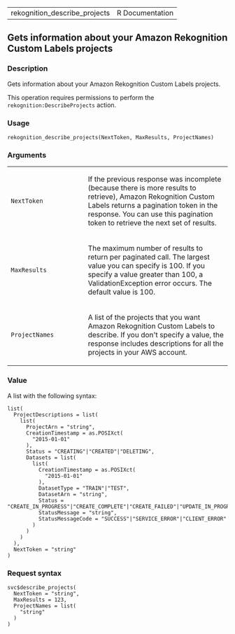 <table style="width: 100%;">
<tbody>
<tr class="odd">
<td>rekognition_describe_projects</td>
<td style="text-align: right;">R Documentation</td>
</tr>
</tbody>
</table>

## Gets information about your Amazon Rekognition Custom Labels projects

### Description

Gets information about your Amazon Rekognition Custom Labels projects.

This operation requires permissions to perform the
`rekognition:DescribeProjects` action.

### Usage

    rekognition_describe_projects(NextToken, MaxResults, ProjectNames)

### Arguments

<table>
<colgroup>
<col style="width: 35%" />
<col style="width: 65%" />
</colgroup>
<tbody>
<tr class="odd">
<td><code
id="rekognition_describe_projects_:_NextToken">NextToken</code></td>
<td><p>If the previous response was incomplete (because there is more
results to retrieve), Amazon Rekognition Custom Labels returns a
pagination token in the response. You can use this pagination token to
retrieve the next set of results.</p></td>
</tr>
<tr class="even">
<td><code
id="rekognition_describe_projects_:_MaxResults">MaxResults</code></td>
<td><p>The maximum number of results to return per paginated call. The
largest value you can specify is 100. If you specify a value greater
than 100, a ValidationException error occurs. The default value is
100.</p></td>
</tr>
<tr class="odd">
<td><code
id="rekognition_describe_projects_:_ProjectNames">ProjectNames</code></td>
<td><p>A list of the projects that you want Amazon Rekognition Custom
Labels to describe. If you don't specify a value, the response includes
descriptions for all the projects in your AWS account.</p></td>
</tr>
</tbody>
</table>

### Value

A list with the following syntax:

    list(
      ProjectDescriptions = list(
        list(
          ProjectArn = "string",
          CreationTimestamp = as.POSIXct(
            "2015-01-01"
          ),
          Status = "CREATING"|"CREATED"|"DELETING",
          Datasets = list(
            list(
              CreationTimestamp = as.POSIXct(
                "2015-01-01"
              ),
              DatasetType = "TRAIN"|"TEST",
              DatasetArn = "string",
              Status = "CREATE_IN_PROGRESS"|"CREATE_COMPLETE"|"CREATE_FAILED"|"UPDATE_IN_PROGRESS"|"UPDATE_COMPLETE"|"UPDATE_FAILED"|"DELETE_IN_PROGRESS",
              StatusMessage = "string",
              StatusMessageCode = "SUCCESS"|"SERVICE_ERROR"|"CLIENT_ERROR"
            )
          )
        )
      ),
      NextToken = "string"
    )

### Request syntax

    svc$describe_projects(
      NextToken = "string",
      MaxResults = 123,
      ProjectNames = list(
        "string"
      )
    )
